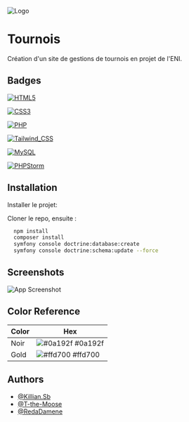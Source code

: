 
![Logo](https://dev-to-uploads.s3.amazonaws.com/uploads/articles/th5xamgrr6se0x5ro4g6.png)


# Tournois

Création d'un site de gestions de tournois en projet de l'ENI.
## Badges

[![HTML5](https://img.shields.io/badge/HTML5-E34F26?style=for-the-badge&logo=html5&logoColor=white)](https://html.spec.whatwg.org/multipage/)

[![CSS3](https://img.shields.io/badge/CSS3-1572B6?style=for-the-badge&logo=css3&logoColor=white)](https://www.w3.org/TR/css-2022/)

[![PHP](https://img.shields.io/badge/PHP-777BB4?style=for-the-badge&logo=php&logoColor=white)](https://www.php.net/)

[![Tailwind_CSS](https://img.shields.io/badge/Tailwind_CSS-38B2AC?style=for-the-badge&logo=tailwind-css&logoColor=white)](https://tailwindcss.com/)

[![MySQL](https://img.shields.io/badge/MySQL-005C84?style=for-the-badge&logo=mysql&logoColor=white)](https://www.mysql.com/)

[![PHPStorm](http://img.shields.io/badge/-PHPStorm-181717?style=for-the-badge&logo=phpstorm&logoColor=white)](https://www.jetbrains.com/fr-fr/phpstorm/)
## Installation

Installer le projet:

Cloner le repo, ensuite :

```bash
  npm install
  composer install
  symfony console doctrine:database:create
  symfony console doctrine:schema:update --force
```
    
## Screenshots

![App Screenshot](https://via.placeholder.com/468x300?text=App+Screenshot+Here)

## Color Reference

| Color             | Hex                                                                |
| ----------------- | ------------------------------------------------------------------ |
| Noir | ![#0a192f](https://via.placeholder.com/10/0a192f?text=+) #0a192f |
| Gold | ![#ffd700](https://via.placeholder.com/10/ffd700?text=+) #ffd700 |


## Authors

- [@Killian.Sb](https://www.github.com/Killian.Sb)
- [@T-the-Moose](https://www.github.com/T-the-Moose)
- [@RedaDamene](https://www.github.com/RedaDamene)

